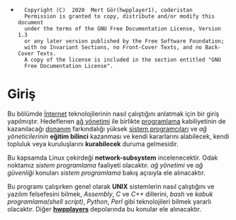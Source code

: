 *       Copyright (C)  2020  Mert Gör(hwpplayer1), coderistan
        Permission is granted to copy, distribute and/or modify this document
        under the terms of the GNU Free Documentation License, Version 1.3
        or any later version published by the Free Software Foundation;
        with no Invariant Sections, no Front-Cover Texts, and no Back-Cover Texts.
        A copy of the license is included in the section entitled "GNU
        Free Documentation License".

# Giriş

Bu bölümde [İnternet](https://en.wikipedia.org/wiki/Internet) teknolojilerinin nasıl çalıştığını anlatmak için bir giriş yapılmıştır. Hedeflenen [ağ yönetimi](https://en.wikipedia.org/wiki/Network_management) ile birlikte [programlama](https://en.wikipedia.org/wiki/Computer_programming) kabiliyetinin de kazanılacağı [donanım](https://en.wikipedia.org/wiki/Computer_hardware) farkındalığı yüksek [sistem programcıları](https://en.wikipedia.org/wiki/Systems_programming) ve *ağ yöneticilerinin* **eğitim bilinci** kazanması ve kendi kararlarını alabilecek, kendi topluluk veya kuruluşlarını **kurabilecek** duruma gelmesidir.

Bu kapsamda Linux çekirdeği **network-subsystem** incelenecektir. Odak noktamız *sistem programlama* faaliyeti olacaktır. *ağ yönetimi* ve *ağ güvenliği* konuları *sistem programlama* bakış açısıyla ele alınacaktır.

Bu programı çalışırken genel olarak **UNIX** sistemlerin nasıl çalıştığını ve yazılım felsefesini bilmek, *Assembly*, *C* ve *C++* dillerini, *bash* ve *kabuk programlama(shell script)*, *Python*, *Perl* gibi teknolojileri bilmek yararlı olacaktır. Diğer **[hwpplayers](https://www.github.com/hwpplayers)** depolarında bu konular ele alınacaktır.
